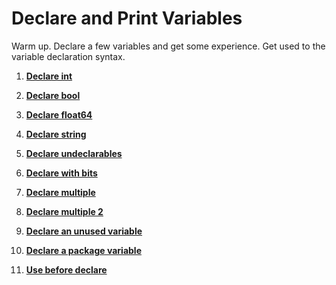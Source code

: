 # Declare and Print Variables

Warm up. Declare a few variables and get some experience. Get used to the variable declaration syntax.

1. **[Declare int](https://github.com/inancgumus/learngo/tree/master/06-variables/02-declarations/exercises/01-int)**

2. **[Declare bool](https://github.com/inancgumus/learngo/tree/master/06-variables/02-declarations/exercises/02-bool)**

3. **[Declare float64](https://github.com/inancgumus/learngo/tree/master/06-variables/02-declarations/exercises/03-float64)**

4. **[Declare string](https://github.com/inancgumus/learngo/tree/master/06-variables/02-declarations/exercises/04-string)**

5. **[Declare undeclarables](https://github.com/inancgumus/learngo/tree/master/06-variables/02-declarations/exercises/05-undeclarables)**

6. **[Declare with bits](https://github.com/inancgumus/learngo/tree/master/06-variables/02-declarations/exercises/06-with-bits)**

7. **[Declare multiple](https://github.com/inancgumus/learngo/tree/master/06-variables/02-declarations/exercises/07-multiple)**

8. **[Declare multiple 2](https://github.com/inancgumus/learngo/tree/master/06-variables/02-declarations/exercises/08-multiple-2)**

9. **[Declare an unused variable](https://github.com/inancgumus/learngo/tree/master/06-variables/02-declarations/exercises/09-unused)**

10. **[Declare a package variable](https://github.com/inancgumus/learngo/tree/master/06-variables/02-declarations/exercises/10-package-variable)**

11. **[Use before declare](https://github.com/inancgumus/learngo/tree/master/06-variables/02-declarations/exercises/11-wrong-doer)**